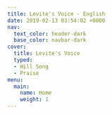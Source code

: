 ```yaml
---
title: Levite's Voice - English
date: 2019-02-13 03:54:02 +0000
nav:
  text_color: header-dark
  base_color: navbar-dark
cover:
  title: Levite's Voice
  typed:
  - Hill Song
  - Praise
menu:
  main:
    name: Home
    weight: 1
---
```

